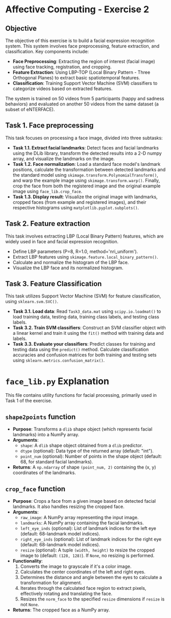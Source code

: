 # Affective Computing - Exercise 2

## Objective
The objective of this exercise is to build a facial expression recognition system. This system involves face preprocessing, feature extraction, and classification. Key components include:
- **Face Preprocessing**: Extracting the region of interest (facial image) using face tracking, registration, and cropping.
- **Feature Extraction**: Using LBP-TOP (Local Binary Pattern - Three Orthogonal Planes) to extract basic spatiotemporal features.
- **Classification**: Training Support Vector Machine (SVM) classifiers to categorize videos based on extracted features.

The system is trained on 50 videos from 5 participants (happy and sadness behaviors) and evaluated on another 50 videos from the same dataset (a subset of eNTERFACE).

## Task 1. Face preprocessing
This task focuses on processing a face image, divided into three subtasks:
- **Task 1.1. Extract facial landmarks**: Detect faces and facial landmarks using the DLib library, transform the detected results into a 2-D numpy array, and visualize the landmarks on the image.
- **Task 1.2. Face normalization**: Load a standard face model's landmark positions, calculate the transformation between detected landmarks and the standard model using `skimage.transform.PolynomialTransform()`, and warp the example image using `skimage.transform.warp()`. Finally, crop the face from both the registered image and the original example image using `face_lib.crop_face`.
- **Task 1.3. Display result**: Visualize the original image with landmarks, cropped faces (from example and registered images), and their respective histograms using `matplotlib.pyplot.subplots()`.

## Task 2. Feature extraction
This task involves extracting LBP (Local Binary Pattern) features, which are widely used in face and facial expression recognition.
- Define LBP parameters (P=8, R=1.0, method='nri_uniform').
- Extract LBP features using `skimage.feature.local_binary_pattern()`.
- Calculate and normalize the histogram of the LBP face.
- Visualize the LBP face and its normalized histogram.

## Task 3. Feature Classification
This task utilizes Support Vector Machine (SVM) for feature classification, using `sklearn.svm.SVC()`.
- **Task 3.1. Load data**: Read `Task3_data.mat` using `scipy.io.loadmat()` to load training data, testing data, training class labels, and testing class labels.
- **Task 3.2. Train SVM classifiers**: Construct an SVM classifier object with a linear kernel and train it using the `fit()` method with training data and labels.
- **Task 3.3. Evaluate your classifiers**: Predict classes for training and testing data using the `predict()` method. Calculate classification accuracies and confusion matrices for both training and testing sets using `sklearn.metrics.confusion_matrix()`.

# `face_lib.py` Explanation

This file contains utility functions for facial processing, primarily used in Task 1 of the exercise.

## `shape2points` function
- **Purpose**: Transforms a `dlib` shape object (which represents facial landmarks) into a NumPy array.
- **Arguments**:
    - `shape`: A `dlib` shape object obtained from a `dlib` predictor.
    - `dtype` (optional): Data type of the returned array (default: "int").
    - `point_num` (optional): Number of points in the shape object (default: 68, for standard facial landmarks).
- **Returns**: A `np.ndarray` of shape `(point_num, 2)` containing the (x, y) coordinates of the landmarks.

## `crop_face` function
- **Purpose**: Crops a face from a given image based on detected facial landmarks. It also handles resizing the cropped face.
- **Arguments**:
    - `raw_image`: A NumPy array representing the input image.
    - `landmarks`: A NumPy array containing the facial landmarks.
    - `left_eye_inds` (optional): List of landmark indices for the left eye (default: 68-landmark model indices).
    - `right_eye_inds` (optional): List of landmark indices for the right eye (default: 68-landmark model indices).
    - `resize` (optional): A tuple `(width, height)` to resize the cropped image to (default: `(128, 128)`). If `None`, no resizing is performed.
- **Functionality**:
    1. Converts the image to grayscale if it's a color image.
    2. Calculates the center coordinates of the left and right eyes.
    3. Determines the distance and angle between the eyes to calculate a transformation for alignment.
    4. Iterates through the calculated face region to extract pixels, effectively rotating and translating the face.
    5. Resizes the `norm_face` to the specified `resize` dimensions if `resize` is not `None`.
- **Returns**: The cropped face as a NumPy array.
